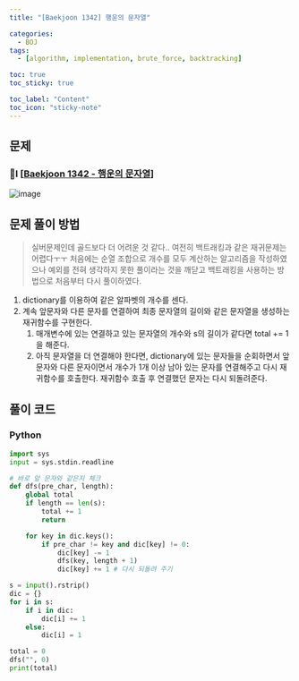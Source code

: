 ```yaml
---
title: "[Baekjoon 1342] 행운의 문자열" 

categories:
  - BOJ
tags:
  - [algorithm, implementation, brute_force, backtracking]

toc: true
toc_sticky: true

toc_label: "Content"
toc_icon: "sticky-note"
---
```


## 문제

### 🤍Ⅰ [[Baekjoon 1342 - 행운의 문자열](https://www.acmicpc.net/problem/1342)]

![image](https://user-images.githubusercontent.com/68420044/208705261-fac90b80-a152-4cb9-94ef-c501c6ac627b.png)

## 문제 풀이 방법

> 실버문제인데 골드보다 더 어려운 것 같다.. 여전히 백트래킹과 같은 재귀문제는 어렵다ㅜㅜ 처음에는 순열 조합으로 개수를 모두 계산하는 알고리즘을 작성하였으나 예외를 전혀 생각하지 못한 풀이라는 것을 깨닫고 백트래킹을 사용하는 방법으로 처음부터 다시 풀이하였다.
 
1. dictionary를 이용하여 같은 알파벳의 개수를 센다. 
2. 계속 앞문자와 다른 문자를 연결하여 최종 문자열의 길이와 같은 문자열을 생성하는 재귀함수를 구현한다. 
    1. 매개변수에 있는 연결하고 있는 문자열의 개수와 s의 길이가 같다면 total += 1을 해준다. 
    2. 아직 문자열을 더 연결해야 한다면, dictionary에 있는 문자들을 순회하면서 앞 문자와 다른 문자이면서 개수가 1개 이상 남아 있는 문자를 연결해주고 다시 재귀함수를 호출한다. 재귀함수 호출 후 연결했던 문자는 다시 되돌려준다. 

## 풀이 코드

### Python

```python
import sys
input = sys.stdin.readline

# 바로 앞 문자와 같은지 체크
def dfs(pre_char, length):
    global total
    if length == len(s):
        total += 1
        return

    for key in dic.keys():
        if pre_char != key and dic[key] != 0:
            dic[key] -= 1
            dfs(key, length + 1)
            dic[key] += 1 # 다시 되돌려 주기

s = input().rstrip()
dic = {}
for i in s:
    if i in dic:
        dic[i] += 1
    else:
        dic[i] = 1

total = 0
dfs("", 0)
print(total)
```